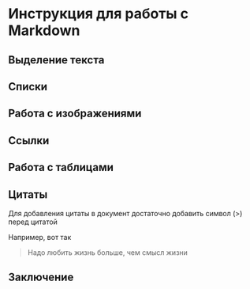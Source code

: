 # Инструкция для работы с Markdown

## Выделение текста

## Списки

## Работа с изображениями

## Ссылки

## Работа с таблицами

## Цитаты

Для добавления цитаты в документ достаточно добавить символ (>) перед цитатой

Например, вот так
>Надо любить жизнь больше, чем смысл жизни

## Заключение
